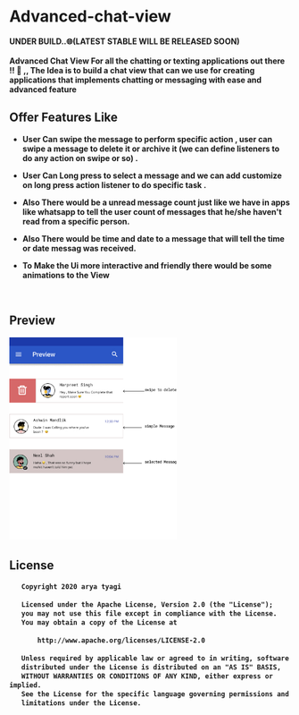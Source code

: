 # Advanced-chat-view
<b>UNDER BUILD..🌐(LATEST STABLE WILL BE RELEASED SOON)<br><br> 
Advanced Chat View For all the chatting or texting applications out there !! 🐸 ,, The Idea is to build a chat view that can we use for creating applications that implements chatting or messaging with ease and advanced feature

## Offer Features Like <br>
* User Can swipe the message to perform specific action , user can swipe a message to delete it 
      or archive it  (we can define listeners to do any action on swipe or so) .
      
* User Can Long press to select a message and we can add customize on 
      long press action listener to do specific task .
     
* Also There would be a unread message count just like we have in apps like whatsapp 
      to tell the user count of messages that he/she haven't read from a specific person.
      
* Also There would be time and date to a message that will tell the time or date messag was received.

* To Make the Ui more interactive and friendly there would be some animations to the View 
<br>

## Preview 
<img src="ChatView_Preview.jpg" width="300" />


## License 
```
   Copyright 2020 arya tyagi

   Licensed under the Apache License, Version 2.0 (the "License");
   you may not use this file except in compliance with the License.
   You may obtain a copy of the License at

       http://www.apache.org/licenses/LICENSE-2.0

   Unless required by applicable law or agreed to in writing, software
   distributed under the License is distributed on an "AS IS" BASIS,
   WITHOUT WARRANTIES OR CONDITIONS OF ANY KIND, either express or implied.
   See the License for the specific language governing permissions and
   limitations under the License.
   ```
   
